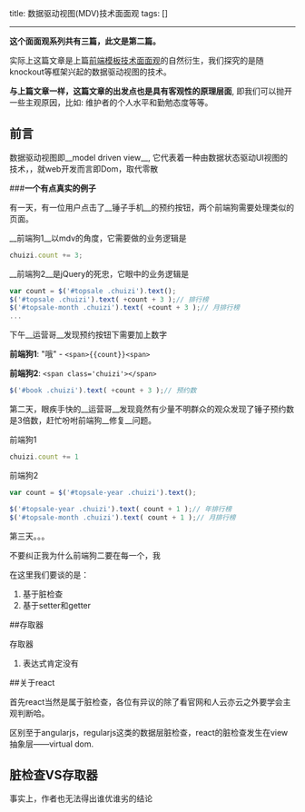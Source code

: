 title:  数据驱动视图(MDV)技术面面观
tags: []

---

__这个面面观系列共有三篇，此文是第二篇。__

实际上这篇文章是上篇[前端模板技术面面观]()的自然衍生，我们探究的是随knockout等框架兴起的数据驱动视图的技术。


__与上篇文章一样，这篇文章的出发点也是具有客观性的原理层面__, 即我们可以抛开一些主观原因，比如: 维护者的个人水平和勤勉态度等等。

## 前言

数据驱动视图即__model driven view__, 它代表着一种由数据状态驱动UI视图的技术，，就web开发而言即Dom，取代零散

###__一个有点真实的例子__

有一天，有一位用户点击了__锤子手机__的预约按钮，两个前端狗需要处理类似的页面。

__前端狗1__以mdv的角度，它需要做的业务逻辑是

```javascript
chuizi.count += 3;
```

__前端狗2__是jQuery的死忠，它眼中的业务逻辑是

```javascript
var count = $('#topsale .chuizi').text(); 
$('#topsale .chuizi').text( +count + 3 );// 排行榜
$('#topsale-month .chuizi').text( +count + 3 );// 月排行榜
...
```

下午__运营哥__发现预约按钮下需要加上数字

__前端狗1__: "哦" -  `<span>{{count}}<span>` 

__前端狗2__: `<span class='chuizi'></span>`

```javascript
$('#book .chuizi').text( +count + 3 );// 预约数
```

第二天，眼疾手快的__运营哥__发现竟然有少量不明群众的观众发现了锤子预约数是3倍数，赶忙吩咐前端狗__修复__问题。

前端狗1
```javascript
chuizi.count += 1
```

前端狗2
```javascript
var count = $('#topsale-year .chuizi').text(); 

$('#topsale-year .chuizi').text( count + 1 );// 年排行榜
$('#topsale-month .chuizi').text( count + 1 );// 月排行榜
```

第三天。。。

不要纠正我为什么前端狗二要在每一个，我

在这里我们要谈的是：

1. 基于脏检查
2. 基于setter和getter

##存取器

存取器

1. 表达式肯定没有

##关于react

首先react当然是属于脏检查，各位有异议的除了看官网和人云亦云之外要学会主观判断哈。

区别至于angularjs，regularjs这类的数据层脏检查，react的脏检查发生在view抽象层——virtual dom. 



## 脏检查VS存取器

事实上，作者也无法得出谁优谁劣的结论